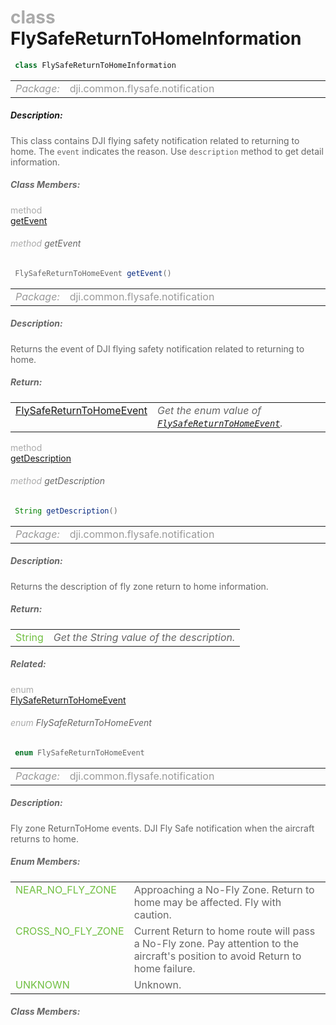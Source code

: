 <div class="article"><h1 ><font color="#AAA">class </font>FlySafeReturnToHomeInformation</h1></div>

~~~java
 class FlySafeReturnToHomeInformation 
~~~

<html><table class="table-supportedby"><tr valign="top"><td width=15%><font color="#999"><i>Package:</i></td><td width=85%><font color="#999">dji.common.flysafe.notification</td></tr></table></html>



##### Description:



<font color="#666">This class contains DJI flying safety notification related to returning to home.  The <code>event</code> indicates the reason. Use <code>description</code> method to get detail information.



##### Class Members:

<div class="api-row" id="djiflyzonemanager_djiflysafereturntohomeinformation_event"><div class="api-col left"></div><div class="api-col middle" style="color:#AAA">method</div><div class="api-col right"><a class="trigger" href="#djiflyzonemanager_djiflysafereturntohomeinformation_event_inline">getEvent</a></div></div><div class="inline-doc" id="djiflyzonemanager_djiflysafereturntohomeinformation_event_inline"

><div class="article"><h6 ><font color="#AAA">method </font>getEvent</h6></div>

~~~java
 FlySafeReturnToHomeEvent getEvent() 
~~~

<html><table class="table-supportedby"><tr valign="top"><td width=15%><font color="#999"><i>Package:</i></td><td width=85%><font color="#999">dji.common.flysafe.notification</td></tr></table></html>



##### Description:



<font color="#666">Returns the event of DJI flying safety notification related to returning to home.



##### Return:

<html><table class="table-inline-parameters"><tr valign="top"><td><font color="#70BF41"><a href="/Components/FlyZoneManager/DJIFlyZoneManager_DJIFlySafeReturnToHomeInformation.html#djiflyzonemanager_djiflysafereturntohomeevent">FlySafeReturnToHomeEvent</a></td><td><font color="#666"><i>Get the enum value of <code><a href="/Components/FlyZoneManager/DJIFlyZoneManager_DJIFlySafeReturnToHomeInformation.html#djiflyzonemanager_djiflysafereturntohomeevent">FlySafeReturnToHomeEvent</a></code>.</i></td></tr></table></html></div>

<div class="api-row" id="djiflyzonemanager_djiflysafereturntohomeinformation_description"><div class="api-col left"></div><div class="api-col middle" style="color:#AAA">method</div><div class="api-col right"><a class="trigger" href="#djiflyzonemanager_djiflysafereturntohomeinformation_description_inline">getDescription</a></div></div><div class="inline-doc" id="djiflyzonemanager_djiflysafereturntohomeinformation_description_inline"

><div class="article"><h6 ><font color="#AAA">method </font>getDescription</h6></div>

~~~java
 String getDescription() 
~~~

<html><table class="table-supportedby"><tr valign="top"><td width=15%><font color="#999"><i>Package:</i></td><td width=85%><font color="#999">dji.common.flysafe.notification</td></tr></table></html>



##### Description:



<font color="#666">Returns the description of fly zone return to home information.



##### Return:

<html><table class="table-inline-parameters"><tr valign="top"><td><font color="#70BF41">String</td><td><font color="#666"><i>Get the String value of the description.</i></td></tr></table></html></div>



##### Related:

<div class="api-row" id="djiflyzonemanager_djiflysafereturntohomeevent"><div class="api-col left"></div><div class="api-col middle" style="color:#AAA">enum</div><div class="api-col right"><a class="trigger" href="#djiflyzonemanager_djiflysafereturntohomeevent_inline">FlySafeReturnToHomeEvent</a></div></div><div class="inline-doc" id="djiflyzonemanager_djiflysafereturntohomeevent_inline"

><div class="article"><h6 ><font color="#AAA">enum </font>FlySafeReturnToHomeEvent</h6></div>

~~~java
 enum FlySafeReturnToHomeEvent 
~~~

<html><table class="table-supportedby"><tr valign="top"><td width=15%><font color="#999"><i>Package:</i></td><td width=85%><font color="#999">dji.common.flysafe.notification</td></tr></table></html>



##### Description:



<font color="#666">Fly zone ReturnToHome events. DJI Fly Safe notification when the aircraft returns to home.



##### Enum Members:

<html><table class="table-inline-parameters"><tr valign="top"><td><font color="#70BF41"><a href="#djiflyzonemanager_djiflysafereturntohomeevent_nearnoflyzone_inline"></a>NEAR_NO_FLY_ZONE</td><td><font color="#666">Approaching a No-Fly Zone. Return to home may be affected. Fly with caution.</td></tr><tr valign="top"><td><font color="#70BF41"><a href="#djiflyzonemanager_djiflysafereturntohomeevent_crossnoflyzone_inline"></a>CROSS_NO_FLY_ZONE</td><td><font color="#666">Current Return to home route will pass a No-Fly zone. Pay attention to the aircraft's position  to avoid Return to home failure.</td></tr><tr valign="top"><td><font color="#70BF41"><a href="#djiflyzonemanager_djiflysafereturntohomeevent_unknown_inline"></a>UNKNOWN</td><td><font color="#666">Unknown.</td></tr></table></html>

##### Class Members:

</div>


